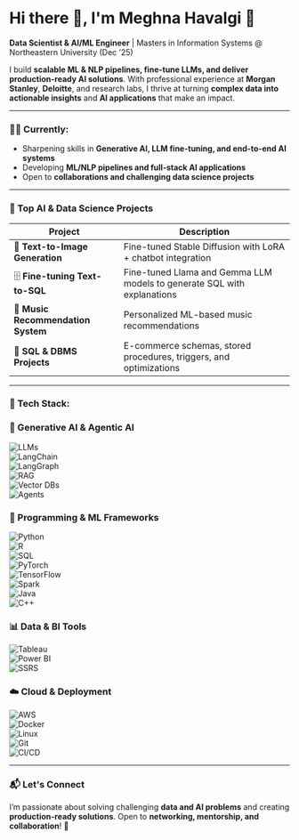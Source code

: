 # Hi there 👋, I'm Meghna Havalgi 🌸
**Data Scientist & AI/ML Engineer** | Masters in Information Systems @ Northeastern University (Dec ’25)  

I build **scalable ML & NLP pipelines, fine-tune LLMs, and deliver production-ready AI solutions**. 
With professional experience at **Morgan Stanley**, **Deloitte**, and research labs, I thrive at turning **complex data into actionable insights** and **AI applications** that make an impact.  

---

### 👩‍💻 Currently:
- Sharpening skills in **Generative AI, LLM fine-tuning, and end-to-end AI systems**  
- Developing **ML/NLP pipelines and full-stack AI applications**  
- Open to **collaborations and challenging data science projects**  

---

### 📂 Top AI & Data Science Projects

| Project | Description |
|---------|-------------|
| 🎨 **Text-to-Image Generation** | Fine-tuned Stable Diffusion with LoRA + chatbot integration |
| 🗄️ **Fine-tuning Text-to-SQL** | Fine-tuned Llama and Gemma LLM models to generate SQL with explanations |
| 🎵 **Music Recommendation System** | Personalized ML-based music recommendations |
| 🛒 **SQL & DBMS Projects** | E-commerce schemas, stored procedures, triggers, and optimizations |



---

### 🔧 Tech Stack:


### 🤖 Generative AI & Agentic AI  
![LLMs](https://img.shields.io/badge/LLMs-000000?style=for-the-badge&logo=openai&logoColor=white)  
![LangChain](https://img.shields.io/badge/LangChain-1C3C3C?style=for-the-badge&logo=chainlink&logoColor=white)  
![LangGraph](https://img.shields.io/badge/LangGraph-333333?style=for-the-badge&logo=graphql&logoColor=E10098)  
![RAG](https://img.shields.io/badge/RAG-FF6F00?style=for-the-badge&logo=vectorworks&logoColor=white)  
![Vector DBs](https://img.shields.io/badge/Vector%20Databases-0066FF?style=for-the-badge&logo=neo4j&logoColor=white)  
![Agents](https://img.shields.io/badge/AI%20Agents-7B42BC?style=for-the-badge&logo=autodesk&logoColor=white)  

### 🐍 Programming & ML Frameworks  
![Python](https://img.shields.io/badge/Python-3776AB?style=for-the-badge&logo=python&logoColor=white)  
![R](https://img.shields.io/badge/R-276DC3?style=for-the-badge&logo=r&logoColor=white)  
![SQL](https://img.shields.io/badge/SQL-CC2927?style=for-the-badge&logo=microsoftsqlserver&logoColor=white)  
![PyTorch](https://img.shields.io/badge/PyTorch-EE4C2C?style=for-the-badge&logo=pytorch&logoColor=white)  
![TensorFlow](https://img.shields.io/badge/TensorFlow-FF6F00?style=for-the-badge&logo=tensorflow&logoColor=white)  
![Spark](https://img.shields.io/badge/Apache%20Spark-E25A1C?style=for-the-badge&logo=apachespark&logoColor=white)  
![Java](https://img.shields.io/badge/Java-007396?style=for-the-badge&logo=openjdk&logoColor=white)  
![C++](https://img.shields.io/badge/C++-00599C?style=for-the-badge&logo=c%2B%2B&logoColor=white)  

### 📊 Data & BI Tools  
![Tableau](https://img.shields.io/badge/Tableau-E97627?style=for-the-badge&logo=tableau&logoColor=white)  
![Power BI](https://img.shields.io/badge/Power%20BI-F2C811?style=for-the-badge&logo=powerbi&logoColor=black)  
![SSRS](https://img.shields.io/badge/SSRS-CC2927?style=for-the-badge&logo=microsoftsqlserver&logoColor=white)  

### ☁️ Cloud & Deployment  
![AWS](https://img.shields.io/badge/AWS-232F3E?style=for-the-badge&logo=amazon-aws&logoColor=white)  
![Docker](https://img.shields.io/badge/Docker-2496ED?style=for-the-badge&logo=docker&logoColor=white)  
![Linux](https://img.shields.io/badge/Linux-FCC624?style=for-the-badge&logo=linux&logoColor=black)  
![Git](https://img.shields.io/badge/Git-F05032?style=for-the-badge&logo=git&logoColor=white)  
![CI/CD](https://img.shields.io/badge/CI%2FCD-2088FF?style=for-the-badge&logo=githubactions&logoColor=white)  



---

### 📬 Let's Connect
I’m passionate about solving challenging **data and AI problems** and creating **production-ready solutions**. Open to **networking, mentorship, and collaboration**! 🚀


<!--
**MeghnaHavalgi/MeghnaHavalgi** is a ✨ _special_ ✨ repository because its `README.md` (this file) appears on your GitHub profile.

Here are some ideas to get you started:

- 🔭 I’m currently working on ...
- 🌱 I’m currently learning ...
- 👯 I’m looking to collaborate on ...
- 🤔 I’m looking for help with ...
- 💬 Ask me about ...
- 📫 How to reach me: ...
- 😄 Pronouns: ...
- ⚡ Fun fact: ...
-->
